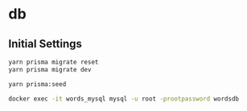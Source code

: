 # db

## Initial Settings

```bash
yarn prisma migrate reset
yarn prisma migrate dev

yarn prisma:seed
```


```bash
docker exec -it words_mysql mysql -u root -prootpassword wordsdb
```
